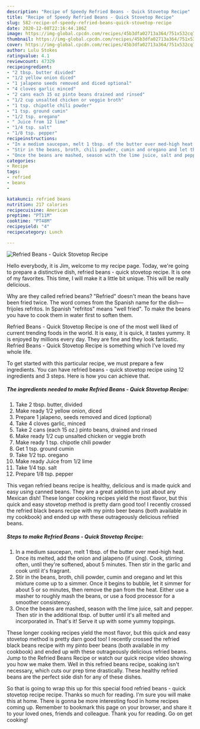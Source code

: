 ```yaml
---
description: "Recipe of Speedy Refried Beans - Quick Stovetop Recipe"
title: "Recipe of Speedy Refried Beans - Quick Stovetop Recipe"
slug: 582-recipe-of-speedy-refried-beans-quick-stovetop-recipe
date: 2020-12-08T22:16:44.186Z
image: https://img-global.cpcdn.com/recipes/45b3dfa02713a364/751x532cq70/refried-beans-quick-stovetop-recipe-recipe-main-photo.jpg
thumbnail: https://img-global.cpcdn.com/recipes/45b3dfa02713a364/751x532cq70/refried-beans-quick-stovetop-recipe-recipe-main-photo.jpg
cover: https://img-global.cpcdn.com/recipes/45b3dfa02713a364/751x532cq70/refried-beans-quick-stovetop-recipe-recipe-main-photo.jpg
author: Lulu Stokes
ratingvalue: 4.1
reviewcount: 47329
recipeingredient:
- "2 tbsp. butter divided"
- "1/2 yellow onion diced"
- "1 jalapeno seeds removed and diced optional"
- "4 cloves garlic minced"
- "2 cans each 15 oz pinto beans drained and rinsed"
- "1/2 cup unsalted chicken or veggie broth"
- "1 tsp. chipotle chili powder"
- "1 tsp. ground cumin"
- "1/2 tsp. oregano"
- " Juice from 12 lime"
- "1/4 tsp. salt"
- "1/8 tsp. pepper"
recipeinstructions:
- "In a medium saucepan, melt 1 tbsp. of the butter over med-high heat. Once its melted, add the onion and jalapeno (if using). Cook, stirring often, until they&#39;re softened, about 5 minutes. Then stir in the garlic and cook until it&#39;s fragrant."
- "Stir in the beans, broth, chili powder, cumin and oregano and let this mixture come up to a simmer. Once it begins to bubble, let it simmer for about 5 or so minutes, then remove the pan from the heat. Either use a masher to roughly mash the beans, or use a food processor for a smoother consistency."
- "Once the beans are mashed, season with the lime juice, salt and pepper. Then stir in the additional tbsp. of butter until it&#39;s all melted and incorporated in. That&#39;s it! Serve it up with some yummy toppings."
categories:
- Recipe
tags:
- refried
- beans
- 

katakunci: refried beans  
nutrition: 217 calories
recipecuisine: American
preptime: "PT11M"
cooktime: "PT48M"
recipeyield: "4"
recipecategory: Lunch

---
```



![Refried Beans - Quick Stovetop Recipe](https://img-global.cpcdn.com/recipes/45b3dfa02713a364/751x532cq70/refried-beans-quick-stovetop-recipe-recipe-main-photo.jpg)

Hello everybody, it is Jim, welcome to my recipe page. Today, we're going to prepare a distinctive dish, refried beans - quick stovetop recipe. It is one of my favorites. This time, I will make it a little bit unique. This will be really delicious.

Why are they called refried beans? &#34;Refried&#34; doesn&#39;t mean the beans have been fried twice. The word comes from the Spanish name for the dish—frijoles refritos. In Spanish &#34;refritos&#34; means &#34;well fried&#34;. To make the beans you have to cook them in water first to soften them.

Refried Beans - Quick Stovetop Recipe is one of the most well liked of current trending foods in the world. It is easy, it is quick, it tastes yummy. It is enjoyed by millions every day. They are fine and they look fantastic. Refried Beans - Quick Stovetop Recipe is something which I've loved my whole life.


To get started with this particular recipe, we must prepare a few ingredients. You can have refried beans - quick stovetop recipe using 12 ingredients and 3 steps. Here is how you can achieve that.

<!--inarticleads1-->

##### The ingredients needed to make Refried Beans - Quick Stovetop Recipe:

1. Take 2 tbsp. butter, divided
1. Make ready 1/2 yellow onion, diced
1. Prepare 1 jalapeno, seeds removed and diced (optional)
1. Take 4 cloves garlic, minced
1. Take 2 cans (each 15 oz.) pinto beans, drained and rinsed
1. Make ready 1/2 cup unsalted chicken or veggie broth
1. Make ready 1 tsp. chipotle chili powder
1. Get 1 tsp. ground cumin
1. Take 1/2 tsp. oregano
1. Make ready  Juice from 1/2 lime
1. Take 1/4 tsp. salt
1. Prepare 1/8 tsp. pepper


This vegan refried beans recipe is healthy, delicious and is made quick and easy using canned beans. They are a great addition to just about any Mexican dish! These longer cooking recipes yield the most flavor, but this quick and easy stovetop method is pretty darn good too! I recently crossed the refried black beans recipe with my pinto beer beans (both available in my cookbook) and ended up with these outrageously delicious refried beans. 

<!--inarticleads2-->

##### Steps to make Refried Beans - Quick Stovetop Recipe:

1. In a medium saucepan, melt 1 tbsp. of the butter over med-high heat. Once its melted, add the onion and jalapeno (if using). Cook, stirring often, until they&#39;re softened, about 5 minutes. Then stir in the garlic and cook until it&#39;s fragrant.
1. Stir in the beans, broth, chili powder, cumin and oregano and let this mixture come up to a simmer. Once it begins to bubble, let it simmer for about 5 or so minutes, then remove the pan from the heat. Either use a masher to roughly mash the beans, or use a food processor for a smoother consistency.
1. Once the beans are mashed, season with the lime juice, salt and pepper. Then stir in the additional tbsp. of butter until it&#39;s all melted and incorporated in. That&#39;s it! Serve it up with some yummy toppings.


These longer cooking recipes yield the most flavor, but this quick and easy stovetop method is pretty darn good too! I recently crossed the refried black beans recipe with my pinto beer beans (both available in my cookbook) and ended up with these outrageously delicious refried beans. Jump to the Refried Beans Recipe or watch our quick recipe video showing you how we make them. Well in this refried beans recipe, soaking isn&#39;t necessary, which cuts our prep time drastically. These healthy refried beans are the perfect side dish for any of these dishes. 

So that is going to wrap this up for this special food refried beans - quick stovetop recipe recipe. Thanks so much for reading. I'm sure you will make this at home. There is gonna be more interesting food in home recipes coming up. Remember to bookmark this page on your browser, and share it to your loved ones, friends and colleague. Thank you for reading. Go on get cooking!
